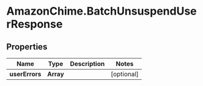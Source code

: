 # AmazonChime.BatchUnsuspendUserResponse

## Properties

Name | Type | Description | Notes
------------ | ------------- | ------------- | -------------
**userErrors** | **Array** |  | [optional] 


